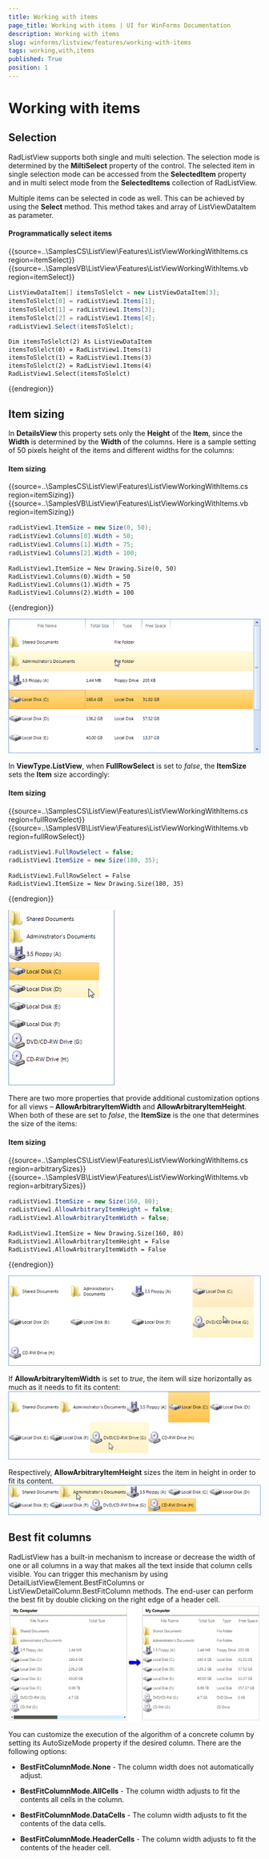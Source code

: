 ```yaml
---
title: Working with items
page_title: Working with items | UI for WinForms Documentation
description: Working with items
slug: winforms/listview/features/working-with-items
tags: working,with,items
published: True
position: 1
---
```


# Working with items



## Selection

RadListView supports both single and multi selection. The selection mode is determined by the __MiltiSelect__ property of the control. The selected item in single selection mode can be accessed from the __SelectedItem__ property and in multi select mode from the __SelectedItems__ collection of RadListView.

Multiple items can be selected in code as well. This can be achieved by using the __Select__ method. This method takes and array of ListViewDataItem as parameter.

#### Programmatically select items

{{source=..\SamplesCS\ListView\Features\ListViewWorkingWithItems.cs region=itemSelect}} 
{{source=..\SamplesVB\ListView\Features\ListViewWorkingWithItems.vb region=itemSelect}} 

````C#
ListViewDataItem[] itemsToSlelct = new ListViewDataItem[3];
itemsToSlelct[0] = radListView1.Items[1];
itemsToSlelct[1] = radListView1.Items[3];
itemsToSlelct[2] = radListView1.Items[4];
radListView1.Select(itemsToSlelct);

````
````VB.NET
Dim itemsToSlelct(2) As ListViewDataItem
itemsToSlelct(0) = RadListView1.Items(1)
itemsToSlelct(1) = RadListView1.Items(3)
itemsToSlelct(2) = RadListView1.Items(4)
RadListView1.Select(itemsToSlelct)

````

{{endregion}} 




## Item sizing

In __DetailsView__ this property sets only the __Height__ of the __Item__, since the __Width__ is determined by the __Width__ of the columns. Here is a sample setting of 50 pixels height of the items and different widths for the columns:

#### Item sizing

{{source=..\SamplesCS\ListView\Features\ListViewWorkingWithItems.cs region=itemSizing}} 
{{source=..\SamplesVB\ListView\Features\ListViewWorkingWithItems.vb region=itemSizing}} 

````C#
radListView1.ItemSize = new Size(0, 50);
radListView1.Columns[0].Width = 50;
radListView1.Columns[1].Width = 75;
radListView1.Columns[2].Width = 100;

````
````VB.NET
RadListView1.ItemSize = New Drawing.Size(0, 50)
RadListView1.Columns(0).Width = 50
RadListView1.Columns(1).Width = 75
RadListView1.Columns(2).Width = 100

````

{{endregion}} 


![listview-features-working-with-items 001](images/listview-features-working-with-items001.png)

In __ViewType.ListView__, when __FullRowSelect__ is set to  *false*, the __ItemSize__ sets the __Item__ size accordingly:

#### Item sizing

{{source=..\SamplesCS\ListView\Features\ListViewWorkingWithItems.cs region=fullRowSelect}} 
{{source=..\SamplesVB\ListView\Features\ListViewWorkingWithItems.vb region=fullRowSelect}} 

````C#
radListView1.FullRowSelect = false;
radListView1.ItemSize = new Size(180, 35);

````
````VB.NET
RadListView1.FullRowSelect = False
RadListView1.ItemSize = New Drawing.Size(180, 35)

````

{{endregion}} 


![listview-features-working-with-items 002](images/listview-features-working-with-items002.png)

There are	two more properties that provide additional customization options for all views –  __AllowArbitraryItemWidth__ and __AllowArbitraryItemHeight__. When both of these are set to *false*, the __ItemSize__ is the one that determines the size of the items:

#### Item sizing

{{source=..\SamplesCS\ListView\Features\ListViewWorkingWithItems.cs region=arbitrarySizes}} 
{{source=..\SamplesVB\ListView\Features\ListViewWorkingWithItems.vb region=arbitrarySizes}} 

````C#
radListView1.ItemSize = new Size(160, 80);
radListView1.AllowArbitraryItemHeight = false;
radListView1.AllowArbitraryItemWidth = false;

````
````VB.NET
RadListView1.ItemSize = New Drawing.Size(160, 80)
RadListView1.AllowArbitraryItemHeight = False
RadListView1.AllowArbitraryItemWidth = False

````

{{endregion}} 


![listview-features-working-with-items 003](images/listview-features-working-with-items003.png)

If __AllowArbitraryItemWidth__ is set to *true*, the item will size horizontally as much as it needs to fit its content:<br>![listview-features-working-with-items 004](images/listview-features-working-with-items004.png)

Respectively, __AllowArbitraryItemHeight__ sizes the item in height in order to fit its content.<br>![listview-features-working-with-items 005](images/listview-features-working-with-items005.png)

## Best fit columns

RadListView has a built-in mechanism to increase or decrease the width of one or all columns in a way that makes all the text inside that column cells visible. You can trigger this mechanism by using DetailListViewElement.BestFitColumns or ListViewDetailColumn.BestFitColumn methods. The end-user can perform the best fit by double clicking on the right edge of a header cell.<br>![listview-features-working-with-items 006](images/listview-features-working-with-items006.png)

You can customize the execution of the algorithm of a concrete column by setting its AutoSizeMode property if the desired column. There are the following options:

* __BestFitColumnMode.None__ - The column width does not automatically adjust.

* __BestFitColumnMode.AllCells__ - The column width adjusts to fit the contents all cells in the column.

* __BestFitColumnMode.DataCells__ - The column width adjusts to fit the contents of the data cells.

* __BestFitColumnMode.HeaderCells__ - The column width adjusts to fit the contents of the header cell.
